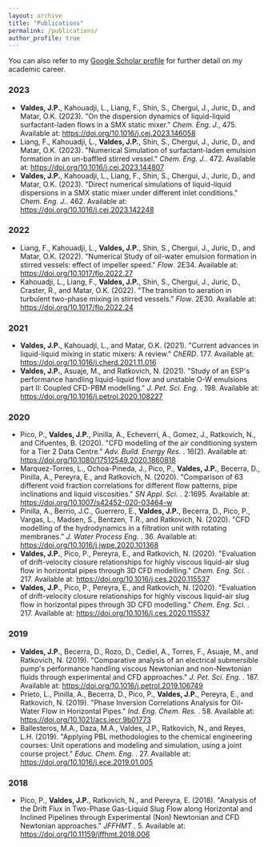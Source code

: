 ```yaml
---
layout: archive
title: "Publications"
permalink: /publications/
author_profile: true
---
```


You can also refer to my [Google Scholar profile](https://scholar.google.com/citations?user=rkSKLnYAAAAJ&hl=en) for further detail on my academic career.


### 2023

- **Valdes, J.P.**, Kahouadji, L., Liang, F., Shin, S., Chergui, J., Juric, D., and Matar, O.K. (2023). "On the dispersion dynamics of liquid-liquid surfactant-laden flows in a SMX static mixer." <i>Chem. Eng. J.</i>, 475. Available at: <https://doi.org/10.1016/j.cej.2023.146058>
- Liang, F., Kahouadji, L., **Valdes, J.P.**, Shin, S., Chergui, J., Juric, D., and Matar, O.K.  (2023). "Numerical Simulation of surfactant-laden emulsion formation in an un-baffled stirred vessel." <i>Chem. Eng. J.</i>. 472. Available at: <https://doi.org/10.1016/j.cej.2023.144807>
- **Valdes, J.P.**, Kahouadji, L., Liang, F., Shin, S., Chergui, J., Juric, D., and Matar, O.K.  (2023). "Direct numerical simulations of liquid-liquid dispersions in a SMX static mixer under different inlet conditions." <i>Chem. Eng. J.</i>. 462. Available at: <https://doi.org/10.1016/j.cej.2023.142248>

### 2022

- Liang, F., Kahouadji, L., **Valdes, J.P.**, Shin, S., Chergui, J., Juric, D., and Matar, O.K.  (2022). "Numerical Study of oil-water emulsion formation in stirred vessels: effect of impeller speed." <i>Flow</i>. 2E34. Available at: <https://doi.org/10.1017/flo.2022.27>
- Kahouadji, L., Liang, F., **Valdes, J.P.**, Shin, S., Chergui, J., Juric, D., Craster, R., and Matar, O.K.  (2022). "The transition to aeration in turbulent two-phase mixing in stirred vessels." <i>Flow</i>. 2E30. Available at: <https://doi.org/10.1017/flo.2022.24>

### 2021

- **Valdes, J.P.**, Kahouadji, L., and Matar, O.K.  (2021). "Current advances in liquid-liquid mixing in static mixers: A review." <i>ChERD</i>. 177. Available at: <https://doi.org/10.1016/j.cherd.2021.11.016>
- **Valdes, J.P.**, Asuaje, M., and Ratkovich, N.  (2021). "Study of an ESP's performance handling liquid-liquid flow and unstable O-W emulsions part II: Coupled CFD-PBM modelling." <i>J. Pet. Sci. Eng. </i>. 198. Available at: <https://doi.org/10.1016/j.petrol.2020.108227>

### 2020

- Pico, P., **Valdes, J.P.**, Pinilla, A., Echeverri, A., Gomez, J., Ratkovich, N., and Cifuentes, B.  (2020). "CFD modelling of the air conditioning system for a Tier 2 Data Centre." <i>Adv. Build. Energy Res. </i>. 16(2). Available at: <https://doi.org/10.1080/17512549.2020.1860818>
- Marquez-Torres, L., Ochoa-Pineda, J., Pico, P., **Valdes, J.P.**, Becerra, D., Pinilla, A., Pereyra, E., and Ratkovich, N.  (2020). "Comparison of 63 different void fraction correlations for different flow patterns, pipe inclinations and liquid viscosities." <i>SN Appl. Sci. </i>. 2:1695. Available at: <https://doi.org/10.1007/s42452-020-03464-w>
- Pinilla, A., Berrio, J.C., Guerrero, E., **Valdes, J.P.**, Becerra, D., Pico, P., Vargas, L., Madsen, S., Bentzen, T.R., and Ratkovich, N.  (2020). "CFD modelling of the hydrodynamics in a filtration unit with rotating membranes." <i>J. Water Process Eng. </i>. 36. Available at: <https://doi.org/10.1016/j.jwpe.2020.101368>
- **Valdes, J.P.**, Pico, P., Pereyra, E., and Ratkovich, N.  (2020). "Evaluation of drift-velocity closure relationships for highly viscous liquid-air slug flow in horizontal pipes through 3D CFD modelling." <i>Chem. Eng. Sci. </i>. 217. Available at: <https://doi.org/10.1016/j.ces.2020.115537>
- **Valdes, J.P.**, Pico, P., Pereyra, E., and Ratkovich, N.  (2020). "Evaluation of drift-velocity closure relationships for highly viscous liquid-air slug flow in horizontal pipes through 3D CFD modelling." <i>Chem. Eng. Sci. </i>. 217. Available at: <https://doi.org/10.1016/j.ces.2020.115537>

### 2019

- **Valdes, J.P.**, Becerra, D., Rozo, D., Cediel, A., Torres, F., Asuaje, M., and Ratkovich, N.  (2019). "Comparative analysis of an electrical submersible pump's performance handling viscous Newtonian and non-Newtonian fluids through experimental and CFD approaches." <i>J. Pet. Sci. Eng. </i>. 187. Available at: <https://doi.org/10.1016/j.petrol.2019.106749>
- Prieto, L., Pinilla, A., Becerra, D., Pico, P., **Valdes, J.P.**, Pereyra, E., and Ratkovich, N.  (2019). "Phase Inversion Correlations Analysis for Oil-Water Flow in Horizontal Pipes." <i>Ind. Eng. Chem. Res. </i>. 58. Available at: <https://doi.org/10.1021/acs.iecr.9b01773>
- Ballesteros, M.A., Daza, M.A., Valdes, J.P., Ratkovich, N., and Reyes, L.H.  (2019). "Applying PBL methodologies to the chemical engineering courses: Unit operations and modeling and simulation, using a joint course project." <i>Educ. Chem. Eng. </i>. 27. Available at: <https://doi.org/10.1016/j.ece.2019.01.005>

### 2018

- Pico, P., **Valdes, J.P.**, Ratkovich, N., and Pereyra, E.  (2018). "Analysis of the Drift Flux in Two-Phase Gas-Liquid Slug Flow along Horizontal and Inclined Pipelines through Experimental (Non) Newtonian and CFD Newtonian approaches." <i>JFFHMT </i>. 5. Available at: <https://doi.org/10.11159/jffhmt.2018.006>

